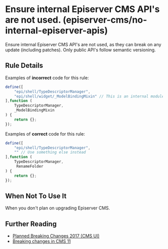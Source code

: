 # Ensure internal Episerver CMS API's are not used. (episerver-cms/no-internal-episerver-apis)

Ensure internal Episerver CMS API's are not used, as they can break on any update (including patches). Only public API's follow semantic versioning.


## Rule Details

Examples of **incorrect** code for this rule:

```js
define([
    "epi/shell/TypeDescriptorManager",
    "epi/shell/widget/_ModelBindingMixin" // This is an internal module
],function (
    TypeDescriptorManager,
    _ModelBindingMixin
) {
    return {};
});
```

Examples of **correct** code for this rule:

```js
define([
    "epi/shell/TypeDescriptorManager",
    "" // Use something else instead
],function (
    TypeDescriptorManager,
     RenameFolder
) {
    return {};
});
```

## When Not To Use It

When you don't plan on upgrading Episerver CMS.

## Further Reading

* [Planned Breaking Changes 2017 (CMS UI)](https://world.episerver.com/blogs/Ben-McKernan/Dates/2017/9/planned-breaking-changes-2017-cms-ui/)
* [Breaking changes in CMS 11](https://world.episerver.com/documentation/upgrading/Episerver-CMS/cms-11/breaking-changes-cms-11/)
